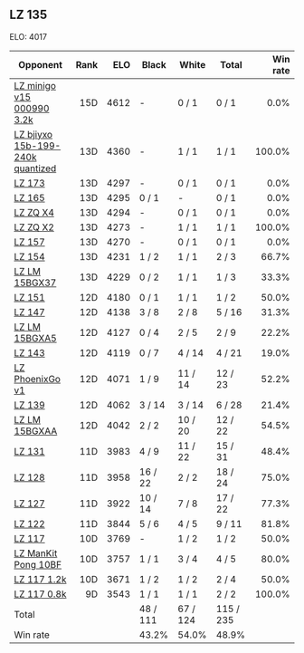 ## LZ 135 ##

ELO: 4017

Opponent | Rank | ELO | Black | White | Total | Win rate
---------|-----:|----:|-------|-------|-------|-------:
[LZ minigo v15 000990 3.2k](LZ%20minigo%20v15%20000990%203.2k.md) | 15D | 4612 | - | 0 / 1 | 0 / 1 | 0.0%
[LZ bjiyxo 15b-199-240k quantized](LZ%20bjiyxo%2015b-199-240k%20quantized.md) | 13D | 4360 | - | 1 / 1 | 1 / 1 | 100.0%
[LZ 173](LZ%20173.md) | 13D | 4297 | - | 0 / 1 | 0 / 1 | 0.0%
[LZ 165](LZ%20165.md) | 13D | 4295 | 0 / 1 | - | 0 / 1 | 0.0%
[LZ ZQ X4](LZ%20ZQ%20X4.md) | 13D | 4294 | - | 0 / 1 | 0 / 1 | 0.0%
[LZ ZQ X2](LZ%20ZQ%20X2.md) | 13D | 4273 | - | 1 / 1 | 1 / 1 | 100.0%
[LZ 157](LZ%20157.md) | 13D | 4270 | - | 0 / 1 | 0 / 1 | 0.0%
[LZ 154](LZ%20154.md) | 13D | 4231 | 1 / 2 | 1 / 1 | 2 / 3 | 66.7%
[LZ LM 15BGX37](LZ%20LM%2015BGX37.md) | 13D | 4229 | 0 / 2 | 1 / 1 | 1 / 3 | 33.3%
[LZ 151](LZ%20151.md) | 12D | 4180 | 0 / 1 | 1 / 1 | 1 / 2 | 50.0%
[LZ 147](LZ%20147.md) | 12D | 4138 | 3 / 8 | 2 / 8 | 5 / 16 | 31.3%
[LZ LM 15BGXA5](LZ%20LM%2015BGXA5.md) | 12D | 4127 | 0 / 4 | 2 / 5 | 2 / 9 | 22.2%
[LZ 143](LZ%20143.md) | 12D | 4119 | 0 / 7 | 4 / 14 | 4 / 21 | 19.0%
[LZ PhoenixGo v1](LZ%20PhoenixGo%20v1.md) | 12D | 4071 | 1 / 9 | 11 / 14 | 12 / 23 | 52.2%
[LZ 139](LZ%20139.md) | 12D | 4062 | 3 / 14 | 3 / 14 | 6 / 28 | 21.4%
[LZ LM 15BGXAA](LZ%20LM%2015BGXAA.md) | 12D | 4042 | 2 / 2 | 10 / 20 | 12 / 22 | 54.5%
[LZ 131](LZ%20131.md) | 11D | 3983 | 4 / 9 | 11 / 22 | 15 / 31 | 48.4%
[LZ 128](LZ%20128.md) | 11D | 3958 | 16 / 22 | 2 / 2 | 18 / 24 | 75.0%
[LZ 127](LZ%20127.md) | 11D | 3922 | 10 / 14 | 7 / 8 | 17 / 22 | 77.3%
[LZ 122](LZ%20122.md) | 11D | 3844 | 5 / 6 | 4 / 5 | 9 / 11 | 81.8%
[LZ 117](LZ%20117.md) | 10D | 3769 | - | 1 / 2 | 1 / 2 | 50.0%
[LZ ManKit Pong 10BF](LZ%20ManKit%20Pong%2010BF.md) | 10D | 3757 | 1 / 1 | 3 / 4 | 4 / 5 | 80.0%
[LZ 117 1.2k](LZ%20117%201.2k.md) | 10D | 3671 | 1 / 2 | 1 / 2 | 2 / 4 | 50.0%
[LZ 117 0.8k](LZ%20117%200.8k.md) | 9D | 3543 | 1 / 1 | 1 / 1 | 2 / 2 | 100.0%
Total | | | 48 / 111 | 67 / 124 | 115 / 235 | 
Win rate| | | 43.2% | 54.0% | 48.9% | 
